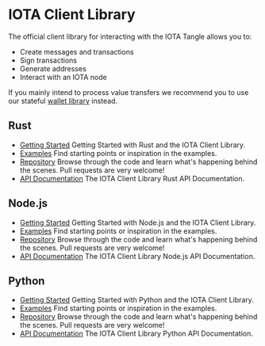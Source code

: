# IOTA Client Library

The official client library for interacting with the IOTA Tangle allows you to:

- Create messages and transactions
- Sign transactions
- Generate addresses
- Interact with an IOTA node

If you mainly intend to process value transfers we recommend you to use our stateful [wallet library](./wallet.md) instead.

## Rust

- [Getting Started](https://client-lib.docs.iota.org/libraries/rust/getting_started.html)
  Getting Started with Rust and the IOTA Client Library.
- [Examples](https://client-lib.docs.iota.org/libraries/rust/examples.html)
  Find starting points or inspiration in the examples.
- [Repository](https://github.com/iotaledger/iota.rs)
  Browse through the code and learn what's happening behind the scenes. Pull requests are very welcome!
- [API Documentation](https://client-lib.docs.iota.org/docs/iota/index.html)
  The IOTA Client Library Rust API Documentation.

## Node.js

- [Getting Started](https://client-lib.docs.iota.org/libraries/nodejs/getting_started.html)
  Getting Started with Node.js and the IOTA Client Library.
- [Examples](https://client-lib.docs.iota.org/libraries/nodejs/examples.html)
  Find starting points or inspiration in the examples.
- [Repository](https://github.com/iotaledger/iota.rs)
  Browse through the code and learn what's happening behind the scenes. Pull requests are very welcome!
- [API Documentation](https://client-lib.docs.iota.org/libraries/nodejs/api_reference.html)
  The IOTA Client Library Node.js API Documentation.


## Python

- [Getting Started](https://github.com/iotaledger/iota.rs/tree/dev/bindings/python)
  Getting Started with Python and the IOTA Client Library.
- [Examples](https://github.com/iotaledger/iota.rs/tree/dev/bindings/python/examples)
  Find starting points or inspiration in the examples.
- [Repository](https://github.com/iotaledger/iota.rs/tree/dev/bindings/python)
  Browse through the code and learn what's happening behind the scenes. Pull requests are very welcome!
- [API Documentation](https://github.com/iotaledger/iota.rs/tree/dev/bindings/python)
  The IOTA Client Library Python API Documentation.
